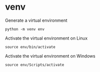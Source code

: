 # venv

Generate a virtual environment

```
python -m venv env
```

Activate the virtual environment on Linux

```
source env/bin/activate
```

Activate the virtual environment on Windows

```
source env/Scripts/activate
```
